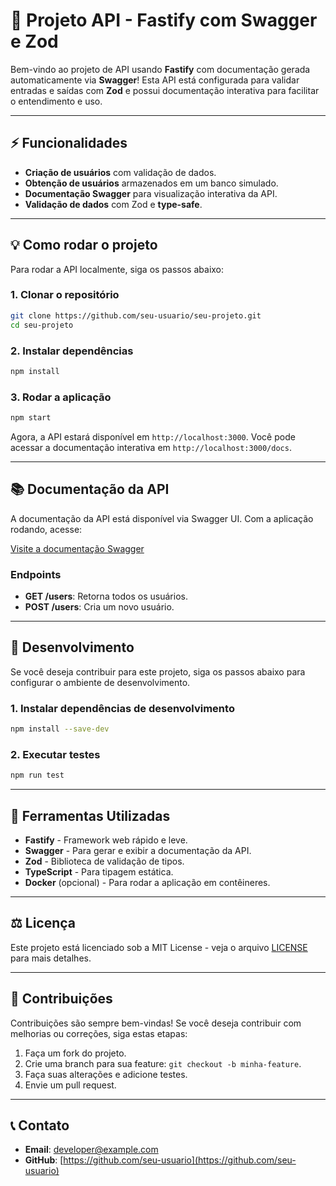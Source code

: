 
# 🚀 Projeto API - Fastify com Swagger e Zod

Bem-vindo ao projeto de API usando **Fastify** com documentação gerada automaticamente via **Swagger**! Esta API está configurada para validar entradas e saídas com **Zod** e possui documentação interativa para facilitar o entendimento e uso.

---

## ⚡ Funcionalidades

- **Criação de usuários** com validação de dados.
- **Obtenção de usuários** armazenados em um banco simulado.
- **Documentação Swagger** para visualização interativa da API.
- **Validação de dados** com Zod e **type-safe**.

---

## 💡 Como rodar o projeto

Para rodar a API localmente, siga os passos abaixo:

### 1. Clonar o repositório

```bash
git clone https://github.com/seu-usuario/seu-projeto.git
cd seu-projeto
```

### 2. Instalar dependências

```bash
npm install
```

### 3. Rodar a aplicação

```bash
npm start
```

Agora, a API estará disponível em `http://localhost:3000`. Você pode acessar a documentação interativa em `http://localhost:3000/docs`.

---

## 📚 Documentação da API

A documentação da API está disponível via Swagger UI. Com a aplicação rodando, acesse:

[Visite a documentação Swagger](http://localhost:3000/docs)

### Endpoints

- **GET /users**: Retorna todos os usuários.
- **POST /users**: Cria um novo usuário.

---

## 🚀 Desenvolvimento

Se você deseja contribuir para este projeto, siga os passos abaixo para configurar o ambiente de desenvolvimento.

### 1. Instalar dependências de desenvolvimento

```bash
npm install --save-dev
```

### 2. Executar testes

```bash
npm run test
```

---

## 🔧 Ferramentas Utilizadas

- **Fastify** - Framework web rápido e leve.
- **Swagger** - Para gerar e exibir a documentação da API.
- **Zod** - Biblioteca de validação de tipos.
- **TypeScript** - Para tipagem estática.
- **Docker** (opcional) - Para rodar a aplicação em contêineres.

---

## ⚖️ Licença

Este projeto está licenciado sob a MIT License - veja o arquivo [LICENSE](LICENSE) para mais detalhes.

---

## 💬 Contribuições

Contribuições são sempre bem-vindas! Se você deseja contribuir com melhorias ou correções, siga estas etapas:

1. Faça um fork do projeto.
2. Crie uma branch para sua feature: `git checkout -b minha-feature`.
3. Faça suas alterações e adicione testes.
4. Envie um pull request.

---

## 📞 Contato

- **Email**: developer@example.com
- **GitHub**: [https://github.com/seu-usuario](https://github.com/seu-usuario)
